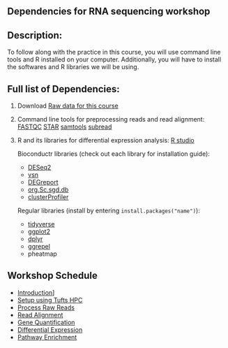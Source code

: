 ## Dependencies for RNA sequencing workshop

## Description:
To follow along with the practice in this course, you will use command line tools and R installed on your computer. Additionally, you will have to install the softwares and R libraries we will be using.

## Full list of Dependencies:
1. Download [Raw data for this course](https://tufts.box.com/v/intro-to-RNA-seq-material)

2. Command line tools for preprocessing reads and read alignment:
[FASTQC](https://www.bioinformatics.babraham.ac.uk/projects/fastqc/)
[STAR](https://github.com/alexdobin/STAR)
[samtools](http://www.htslib.org/download/)
[subread](http://subread.sourceforge.net)

 3. R and its libraries for differential expression analysis:
[R studio](https://www.google.com/search?client=safari&rls=en&q=r+studio&ie=UTF-8&oe=UTF-8)

    Bioconductr libraries (check out each library for installation guide):
    - [DESeq2](https://bioconductor.org/packages/release/bioc/html/DESeq2.html)
    - [vsn](https://bioconductor.org/packages/release/bioc/html/vsn.html)
    - [DEGreport](https://bioconductor.org/packages/release/bioc/html/DEGreport.html)
    - [org.Sc.sgd.db](https://bioconductor.org/packages/release/data/annotation/html/org.Sc.sgd.db.html)
    - [clusterProfiler](https://bioconductor.org/packages/release/bioc/html/clusterProfiler.html)

    Regular libraries (install by entering `install.packages("name")`):

    - [tidyverse](https://ggplot2.tidyverse.org)
    - [ggplot2](https://ggplot2.tidyverse.org)
    - [dplyr](https://dplyr.tidyverse.org)
    - [ggrepel](https://cran.r-project.org/web/packages/ggrepel/vignettes/ggrepel.html#installation)
    - pheatmap


## Workshop Schedule
- [Introduction](../README.md)]
- [Setup using Tufts HPC](lessons/01_Setup.md)
- [Process Raw Reads](lessons/02_Process_Raw_Reads.md)
- [Read Alignment](lessons/03_Read_Alignment.md)
- [Gene Quantification](lessons/04_Gene_Quantification.md)
- [Differential Expression](lessons/05_Differential_Expression.md)
- [Pathway Enrichment](lessons/06_Pathway_Enrichment.md)

